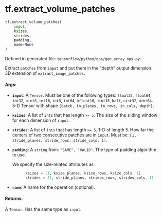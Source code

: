 <div itemscope itemtype="http://developers.google.com/ReferenceObject">
<meta itemprop="name" content="tf.extract_volume_patches" />
<meta itemprop="path" content="Stable" />
</div>

# tf.extract_volume_patches

``` python
tf.extract_volume_patches(
    input,
    ksizes,
    strides,
    padding,
    name=None
)
```



Defined in generated file: `tensorflow/python/ops/gen_array_ops.py`.

Extract `patches` from `input` and put them in the "depth" output dimension. 3D extension of `extract_image_patches`.

#### Args:

* <b>`input`</b>: A `Tensor`. Must be one of the following types: `float32`, `float64`, `int32`, `uint8`, `int16`, `int8`, `int64`, `bfloat16`, `uint16`, `half`, `uint32`, `uint64`.
    5-D Tensor with shape `[batch, in_planes, in_rows, in_cols, depth]`.
* <b>`ksizes`</b>: A list of `ints` that has length `>= 5`.
    The size of the sliding window for each dimension of `input`.
* <b>`strides`</b>: A list of `ints` that has length `>= 5`.
    1-D of length 5. How far the centers of two consecutive patches are in
    `input`. Must be: `[1, stride_planes, stride_rows, stride_cols, 1]`.
* <b>`padding`</b>: A `string` from: `"SAME", "VALID"`.
    The type of padding algorithm to use.

    We specify the size-related attributes as:

    ```python
          ksizes = [1, ksize_planes, ksize_rows, ksize_cols, 1]
          strides = [1, stride_planes, strides_rows, strides_cols, 1]
    ```
* <b>`name`</b>: A name for the operation (optional).


#### Returns:

A `Tensor`. Has the same type as `input`.